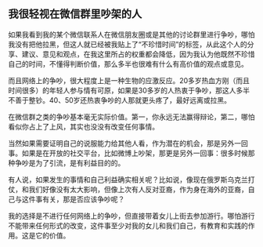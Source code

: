 ## 我很轻视在微信群里吵架的人

如果我看到我的某个微信联系人在微信朋友圈或是其他的讨论群里进行争吵，哪怕我没有把他拉黑，但这人就已经被我贴上了“不珍惜时间”的标签，从此这个人的分享、建议、意见和观点，在我这里所占的权重都会降低，因为我认为他既然不珍惜自己的时间，不懂得判断价值，那么多半也很难有什么有高价值的观点或意见。

而且网络上的争吵，很大程度上是一种生物的应激反应。20多岁热血方刚（而且时间很多）的年轻人参与情有可原，如果是30多岁的人热衷于争吵，那这人多半不善于整钞。40、50岁还热衷争吵的人那就更头疼了，最好远离或拉黑。

在微信群之类的争吵基本毫无实际价值。第一，你永远无法赢得辩论，第二，哪怕看似你占上了上风，其实也没没有改变任何事情。

当然如果需要证明自己的说服能力给其他人看，作为潜在的机会，那是另外一回事。如果是在开放的社交平台，比如微博上吵架，那更是另外一回事：很多时候那种争吵是为了引流，是有利益目的的。

有人说，如果发生的事情和自己利益确实相关呢？比如说，像现在俄罗斯乌克兰打仗，和我们好像没有太大影响，但像上次有人反对亚裔，作为身在海外的亚裔，自己与这件事有关，那是否应该争吵呢？

我的选择是不进行任何网络上的争吵，但直接带着女儿上街去参加游行。哪怕游行不能带来任何形式的改变，这件事至少对我的女儿和我们自己，有教育和实践的作用。这是它的价值。